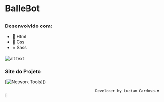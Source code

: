 # BalleBot
## 


### Desenvolvido com:
- :beginner:  Html
- :basketball:  Css
- :star:  Sass


![alt text]()

### Site do Projeto
[![Network Tools](https://img.shields.io/badge/-🌳%20LinkTree%20Link-000?)]()


                                             Developer by Lucian Cardoso.❤️🚀
